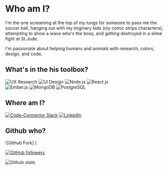 # Who am I?

I'm the one screaming at the top of my lungs for someone to pass me the soccer ball, hanging out with my imginary kids (my comic strips characters), attempting to show a wave who's the boss, and getting destroyed in a slime fight at St.Jude.  

I'm passionate about helping humans and animals with research, colors, design, and code. 
 
## What's in the his toolbox?

![UX Research](https://img.shields.io/badge/ux-research-green&style=flat)
![UI Design](https://img.shields.io/badge/ui-design-yellow&style=flat)
![Node.js](https://img.shields.io/badge/node.js-yellow&style=flat)
![React.js](https://img.shields.io/badge/framework-react.js-orange&style=flat)  
![Ember.js](https://img.shields.io/badge/framework-ember.js-orange&style=flatstyle=flat)
![MongoDB](https://img.shields.io/badge/backend-mongoDB-lightgrey&style=flat)
![PostgreSQL](https://img.shields.io/badge/backend-postgreSQL-lightgrey&style=flat)  

## Where am I? 

[![Code-Connector Slack](https://img.shields.io/badge/social-code--connector-blue&style=social)](https://codeconnector.io/)
[![LinkedIn](https://img.shields.io/badge/LinkedIn-PRO-brightgreen.svg?logo=linkedin&logoColor=brightgreen&style=social)](https://www.linkedin.com/in/corianoharris/)

## Github who?

![Github Fork] (

[![GitHub followers](https://img.shields.io/github/followers/xanderyzwich?color=brightgreen&logo=github&logoColor=brightgreen&style=&style=flat)](http://github.com/corianoharris)

![Github stats](https://github-readme-stats.vercel.app/api?username=corianoharris&show_icons=true&theme=dark)
